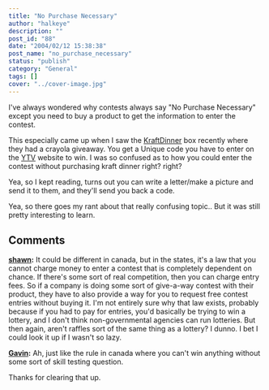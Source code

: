 ```yaml
---
title: "No Purchase Necessary"
author: "halkeye"
description: ""
post_id: "88"
date: "2004/02/12 15:38:38"
post_name: "no_purchase_necessary"
status: "publish"
category: "General"
tags: []
cover: "../cover-image.jpg"
---
```


I've always wondered why contests always say "No Purchase Necessary" except you need to buy a product to get the information to enter the contest.

This especially came up when I saw the [KraftDinner](https://www.kraftcanada.com/) box recently where they had a crayola giveaway. You get a Unique code you have to enter on the [YTV](https://www.ytv.com) website to win. I was so confused as to how you could enter the contest without purchasing kraft dinner right? right?

Yea, so I kept reading, turns out you can write a letter/make a picture and send it to them, and they'll send you back a code.

Yea, so there goes my rant about that really confusing topic.. But it was still pretty interesting to learn.

## Comments

**[shawn](#53 "2004-02-15 21:29:35"):** It could be different in canada, but in the states, it's a law that you cannot charge money to enter a contest that is completely dependent on chance. If there's some sort of real competition, then you can charge entry fees. So if a company is doing some sort of give-a-way contest with their product, they have to also provide a way for you to request free contest entries without buying it. I'm not entirely sure why that law exists, probably because if you had to pay for entries, you'd basically be trying to win a lottery, and I don't think non-governmental agencies can run lotteries. But then again, aren't raffles sort of the same thing as a lottery? I dunno. I bet I could look it up if I wasn't so lazy.

**[Gavin](#54 "2004-02-15 22:14:50"):** Ah, just like the rule in canada where you can't win anything without some sort of skill testing question.

Thanks for clearing that up.

